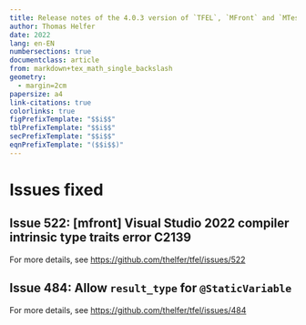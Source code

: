 ```yaml
---
title: Release notes of the 4.0.3 version of `TFEL`, `MFront` and `MTest`
author: Thomas Helfer
date: 2022
lang: en-EN
numbersections: true
documentclass: article
from: markdown+tex_math_single_backslash
geometry:
  - margin=2cm
papersize: a4
link-citations: true
colorlinks: true
figPrefixTemplate: "$$i$$"
tblPrefixTemplate: "$$i$$"
secPrefixTemplate: "$$i$$"
eqnPrefixTemplate: "($$i$$)"
---
```


# Issues fixed

## Issue 522: [mfront] Visual Studio 2022 compiler intrinsic type traits error C2139

For more details, see <https://github.com/thelfer/tfel/issues/522>

## Issue 484: Allow `result_type` for `@StaticVariable`

For more details, see <https://github.com/thelfer/tfel/issues/484>



